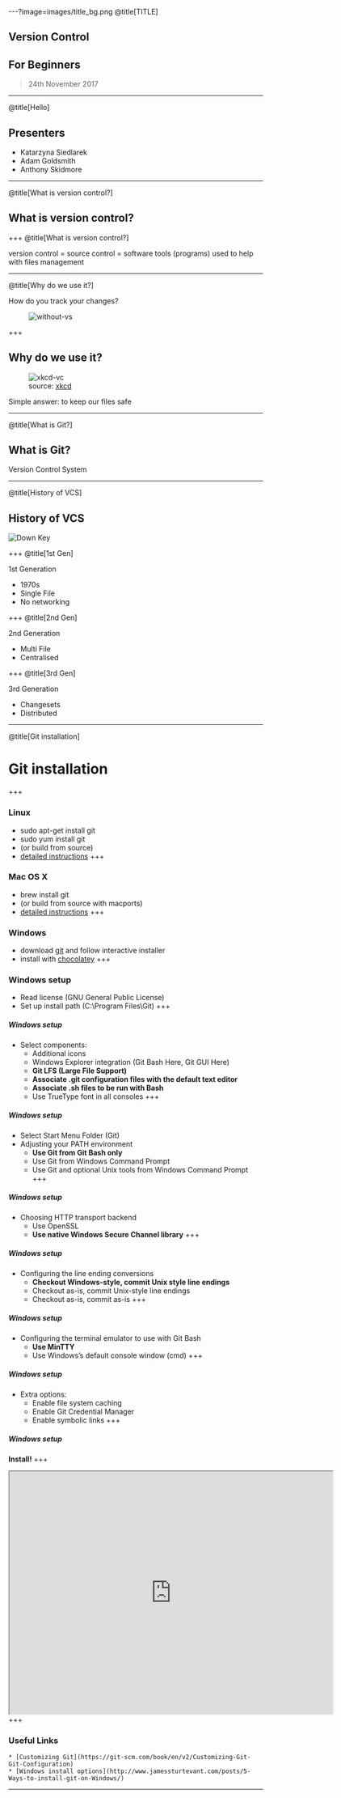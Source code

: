 ---?image=images/title_bg.png
@title[TITLE]
## Version Control
## For Beginners
> 24th November 2017

---
@title[Hello]

## Presenters

* Katarzyna Siedlarek
* Adam Goldsmith
* Anthony Skidmore

---
@title[What is version control?]

## What is version control?

+++
@title[What is version control?]

version control = source control = software tools (programs) used to help with files management

---
@title[Why do we use it?]

<p>How do you track your changes?</p>
<figure>
<img src="images/without-vs.png" alt="without-vs">
</figure>

+++
## Why do we use it?
<figure>
<img src="images/vc-xkcd.jpg" alt="xkcd-vc">
<figcaption>source: <a href="https://xkcd.com/">xkcd</a></figcaption>
</figure>

<p>Simple answer: to keep our files safe</p>
	
---

@title[What is Git?]

## What is Git?

Version Control System

---
@title[History of VCS]

## History of VCS

![Down Key](images/down.png)

+++
@title[1st Gen]

1st Generation
* 1970s
* Single File
* No networking

+++
@title[2nd Gen]

2nd Generation
* Multi File
* Centralised

+++
@title[3rd Gen]

3rd Generation
* Changesets
* Distributed

---
@title[Git installation]
# Git installation
+++
### Linux
* sudo apt-get install git
* sudo yum install git
* (or build from source)
* [detailed instructions](https://git-scm.com/download/linux)
+++
### Mac OS X
* brew install git
* (or build from source with macports)
* [detailed instructions](https://git-scm.com/download/mac)
+++
### Windows
* download [git](https://git-scm.com/download/windows) and follow interactive installer
* install with [chocolatey](https://chocolatey.org/packages/git)
+++
### Windows setup

* Read license (GNU General Public License)
* Set up install path (C:\Program Files\Git)
+++
##### Windows setup

* Select components:
    * Additional icons
    * Windows Explorer integration (Git Bash Here, Git GUI Here)
    * __Git LFS (Large File Support)__
    * __Associate .git configuration files with the default text editor__
    * __Associate .sh files to be run with Bash__
    * Use TrueType font in all consoles
+++
##### Windows setup

* Select Start Menu Folder (Git)
* Adjusting your PATH environment
    * __Use Git from Git Bash only__
    * Use Git from Windows Command Prompt
    * Use Git and optional Unix tools from Windows Command Prompt
+++
##### Windows setup

* Choosing HTTP transport backend
    * Use OpenSSL
    * __Use native Windows Secure Channel library__
+++
##### Windows setup

* Configuring the line ending conversions
    * __Checkout Windows-style, commit Unix style line endings__
    * Checkout as-is, commit Unix-style line endings
    * Checkout as-is, commit as-is
+++
##### Windows setup

* Configuring the terminal emulator to use with Git Bash
    * __Use MinTTY__
    * Use Windows’s default console window (cmd)
+++
##### Windows setup

* Extra options:
    * Enable file system caching
    * Enable Git Credential Manager
    * Enable symbolic links
+++
##### Windows setup
__Install!__
+++
<iframe src="https://drive.google.com/file/d/1Up28TxJ3xJRXAUQf9LGsUJ5L0xvWOUMc/preview" width="640" height="480"></iframe>
+++

### Useful Links
    * [Customizing Git](https://git-scm.com/book/en/v2/Customizing-Git-Git-Configuration)
    * [Windows install options](http://www.jamessturtevant.com/posts/5-Ways-to-install-git-on-Windows/)
---

